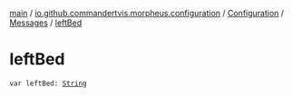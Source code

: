 [main](../../../index.md) / [io.github.commandertvis.morpheus.configuration](../../index.md) / [Configuration](../index.md) / [Messages](index.md) / [leftBed](./left-bed.md)

# leftBed

`var leftBed: `[`String`](https://kotlinlang.org/api/latest/jvm/stdlib/kotlin/-string/index.html)